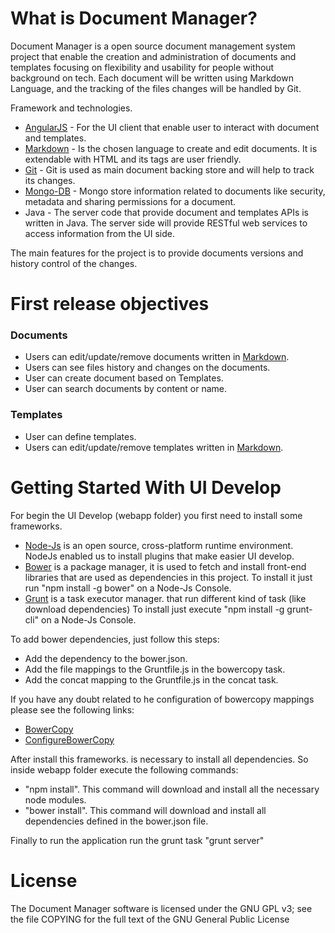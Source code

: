 What is Document Manager?
=========================

Document Manager is a open source document management system project that enable the creation and administration of documents and templates focusing on flexibility and usability for people without background on tech. Each document will be written using Markdown Language, and the tracking of the files changes will be handled by Git.

Framework and technologies.

* [AngularJS] - For the UI client that enable user to interact with document and templates.
* [Markdown] - Is the chosen language to create and edit documents. It is extendable with HTML and its tags are user friendly.
* [Git] - Git is used as main document backing store and will help to track its changes.
* [Mongo-DB]  - Mongo store information related to documents like security, metadata and sharing permissions for a document.
* Java - The server code that provide document and templates APIs is written in Java. The server side will provide RESTful web services to access information from the UI side.


The main features for the project is to provide documents versions and history control of the changes.

First release objectives
========================

### Documents

* Users can edit/update/remove documents written in [Markdown].
* Users can see files history and changes on the documents.
* User can create document based on Templates.
* User can search documents by content or name.


### Templates

* User can define templates.
* Users can edit/update/remove templates written in [Markdown].


Getting Started With UI Develop
===============================
For begin the UI Develop (webapp folder) you first need to install some frameworks.

* [Node-Js] is an open source, cross-platform runtime environment. NodeJs enabled us to install plugins that make easier UI develop.
* [Bower] is a package manager, it is used to fetch and install front-end libraries that are used as dependencies in this project. To install it just run "npm install -g bower" on a Node-Js Console.
* [Grunt] is a task executor manager. that run different kind of task (like download dependencies) To install just execute "npm install -g grunt-cli" on a Node-Js Console.

To add bower dependencies, just follow this steps:
* Add the dependency to the bower.json.
* Add the file mappings to the Gruntfile.js in the bowercopy task.
* Add the concat mapping to the Gruntfile.js in the concat task.

If you have any doubt related to he configuration of bowercopy mappings please see the following links:
* [BowerCopy]
* [ConfigureBowerCopy]

After install this frameworks. is necessary to install all dependencies. So inside webapp folder execute the following commands:
* "npm install". This command will download and install all the necessary node modules.
* "bower install". This command will download and install all dependencies defined in the bower.json file.

Finally to run the application run the grunt task "grunt server"

[AngularJS]:http://angularjs.org
[Markdown]:http://daringfireball.net/projects/markdown/
[Git]:http://git-scm.com/
[Mongo-DB]:http://www.mongodb.org/
[Node-Js]:http://nodejs.org/
[Grunt]:http://gruntjs.com/
[Bower]:http://bower.io/
[BowerCopy]:https://www.npmjs.com/package/grunt-bowercopy
[ConfigureBowerCopy]:http://simonsmith.io/managing-bower-components-with-grunt/

License
===============================
The Document Manager software is licensed under the GNU GPL v3; see the file COPYING for the full text of the GNU General Public License
